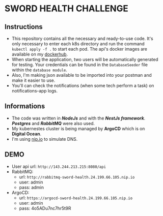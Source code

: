 # **SWORD HEALTH CHALLENGE**

## Instructions

- This repository contains all the necessary and ready-to-use code. It's only necessary to enter each k8s directory and run the command `kubectl apply -f .` to start each pod. The api's docker images are available on my [dockerhub](https://hub.docker.com/repositories).
- When starting the application, two users will be automatically generated for testing. Your credentials can be found in the `DatabaseSeeder` file within the `database module`.
- Also, I'm making json available to be imported into your postman and make it easier to use.
- You'll can check the notifications (when some tech perform a task) on notifications-app logs.

## Informations

- The code was written in **_NodeJs_** and with the **_NestJs framework_**. **_Postgres_** and **_RabbitMQ_** were also used.
- My kubernestes cluster is being managed by **ArgoCD** which is on **Digital Ocean**.
- I'm using [nip.io](https://nip.io) to simulate DNS.

## DEMO

- User api url: `http://143.244.213.215:8080/api`
- RabbitMQ:
  - url: `http://rabbitmq-sword-health.24.199.66.105.nip.io`
  - user: admin
  - pass: admin
- ArgoCD:
  - url: `https://argocd-sword-health.24.199.66.105.nip.io`
  - user: admin
  - pass: 4o5ADu7nc7hr5t9R
